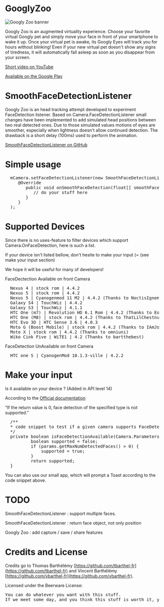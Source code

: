 GooglyZoo
=========

![Googly Zoo banner](http://tvbarthel.github.io/images/googly.png)

Googly Zoo is an augmented virtuality experience. Choose your favorite virtual Googly pet and simply move your face in front of your smartphone to wake it up. Once your virtual pet is awake, its Googly Eyes will track you for hours without blinking! Even if your new virtual pet doesn't show any signs of tiredness, it will automatically fall asleep as soon as you disappear from your screen.

[Short video on YouTube](https://www.youtube.com/watch?v=hu4kZRP5mZA)

[Available on the Google Play](https://play.google.com/store/apps/details?id=fr.tvbarthel.attempt.googlyzooapp)

SmoothFaceDetectionListener
=========

Googly Zoo is an head tracking attempt developed to experiment FaceDetection listener. Based on Camera.FaceDetectionListener small changes have been implemented to add simulated head positions between two real detected ones. Due to those simulated values motions of eyes are smoother, especially when lightness doesn't allow continued detection. The drawback is a short delay (100ms) used to perform the animation.

[SmoothFaceDetectionListener on GitHub](https://github.com/tvbarthel/GooglyZoo/blob/master/App/GooglyZooApp/src/main/java/fr/tvbarthel/attempt/googlyzooapp/listener/SmoothFaceDetectionListener.java)

Simple usage
=========

<pre>
  mCamera.setFaceDetectionListener(new SmoothFaceDetectionListener() {
     @Override
        public void onSmoothFaceDetection(float[] smoothFacePosition) {
           // do your stuff here
        }
     }
  );
</pre>

Supported Devices
=========
Since there is no uses-feature to filter devices which support Camera.OnFaceDetection, here is such a list.

If your device isn't listed bellow, don't hesite to make your input (= (see make your input section) 

We hope it will be useful for many of developers!

FaceDectection Available on front Camera
<pre>
  Nexus 4 | stock rom | 4.4.2
  Nexus 5 | stock rom | 4.4.2
  Nexus 5 | Cyanogenmod 11 M2 | 4.4.2 (Thanks to NoctisIgnem)
  Galaxy S4 | TouchWiz | 4.4.2
  Galaxy S3 | TouchWiz | 4.1.1
  HTC One (m7) | Revolution HD 6.1 Rom | 4.4.2 (Thanks to Eoinoc)
  HTC One (M8) | stock rom | 4.4.2 (Thanks to ThatLilChestnut)
  HTC Evo 3D | HTC Sense 3.6 | 4.0.3
  Moto G (Boost Mobile) | stock rom | 4.4.2 (Thanks to IAmJordanX)
  Moto X | stock rom | 4.4.2 (Thanks to omniuni)
  Wiko Cink Five | WiTE1 | 4.2 (Thanks to bartthebest)
</pre>

FaceDetection UnAvailable on front Camera
<pre>
  HTC one S | CyanogenMod 10.1.3-ville | 4.2.2
</pre>

Make your input
=========
Is it available on your device ? (Added in API level 14)

According to the [Official documentation](http://developer.android.com/reference/android/hardware/Camera.Parameters.html)

“If the return value is 0, face detection of the specified type is not supported.”

<pre>
  /**
  * code snippet to test if a given camera supports FaceDetectionListener
  */
  private boolean isFaceDetectionAvailable(Camera.Parameters params) {
          boolean supported = false;
          if (params.getMaxNumDetectedFaces() > 0) {
              supported = true;
          }
          return supported;
  }
</pre>

You can also use our small app, which will prompt a Toast according to the code snippet above.


TODO
=========

SmoothFaceDetectionListener : support multiple faces.

SmoothFaceDetectionListener : return face object, not only position

Googly Zoo : add capture / save / share features

Credits and License
========
Credits go to Thomas Barthélémy [https://github.com/tbarthel-fr](https://github.com/tbarthel-fr) and Vincent Barthélémy [https://github.com/vbarthel-fr](https://github.com/vbarthel-fr).

Licensed under the Beerware License:

<pre>
You can do whatever you want with this stuff.
If we meet some day, and you think this stuff is worth it, you can buy us a beer (or basically anything else) in return.
</pre>
